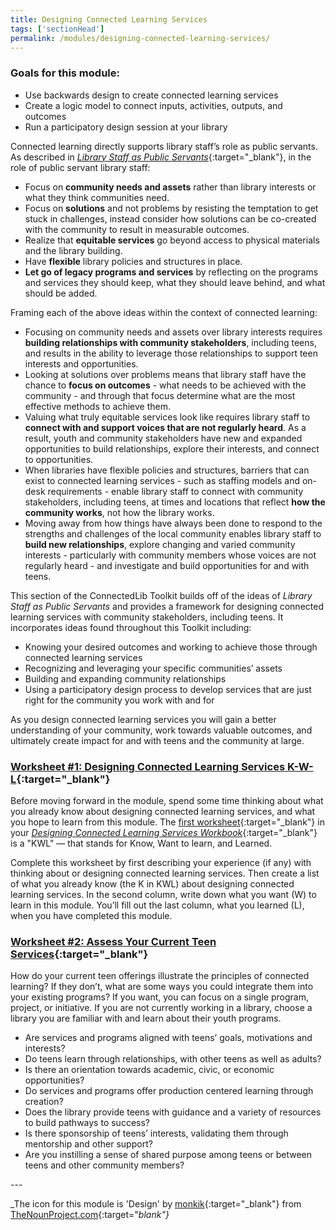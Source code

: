 ```yaml
---
title: Designing Connected Learning Services
tags: ['sectionHead']
permalink: /modules/designing-connected-learning-services/
---
```


<div class="callout objectives" markdown="1"> 

### Goals for this module: 

- Use backwards design to create connected learning services
- Create a logic model to connect inputs, activities, outputs, and outcomes
- Run a participatory design session at your library

</div>

Connected learning directly supports library staff’s role as public servants. As described in [_Library Staff as Public Servants_](https://yxlab.ischool.umd.edu/wp-content/uploads/2021/02/Field-Guide-2021-Final.pdf){:target="_blank"}, in the role of public servant library staff:

- Focus on **community needs and assets** rather than library interests or what they think communities need. 
- Focus on **solutions** and not problems by resisting the temptation to get stuck in challenges, instead consider how solutions can be co-created with the community to result in measurable outcomes.
- Realize that **equitable services** go beyond access to physical materials and the library building.
- Have **flexible** library policies and structures in place.
- **Let go of legacy programs and services** by reflecting on the programs and services they should keep, what they should leave behind, and what should be added.



Framing each of the above ideas within the context of connected learning:

* Focusing on community needs and assets over library interests requires **building relationships with community stakeholders**, including teens, and results in the ability to leverage those relationships to support teen interests and opportunities.
* Looking at solutions over problems means that library staff have the chance to **focus on outcomes** - what needs to be achieved with the community - and through that focus determine what are the most effective methods to achieve them.
* Valuing what truly equitable services look like requires library staff to **connect with and support voices that are not regularly heard**. As a result, youth and community stakeholders have new and expanded opportunities to build relationships, explore their interests, and connect to opportunities.
* When libraries have flexible policies and structures, barriers that can exist to connected learning services - such as staffing models and on-desk requirements - enable library staff to connect with community stakeholders, including teens, at times and locations that reflect **how the community works**, not how the library works.
* Moving away from how things have always been done to respond to the strengths and challenges of the local community enables library staff to **build new relationships**, explore changing and varied community interests - particularly with community members whose voices are not regularly heard - and investigate and build opportunities for and with teens.

This section of the ConnectedLib Toolkit builds off of the ideas of _Library Staff as Public Servants_ and provides a framework for designing  connected learning services with community stakeholders, including teens. It incorporates ideas found throughout this Toolkit including:
- Knowing your desired outcomes and working to achieve those through connected learning services
- Recognizing and leveraging your specific communities’ assets
- Building and expanding community relationships
- Using a participatory design process to develop services that are just right for the community you work with and for

As you design connected learning services you will gain a better understanding of your community, work towards valuable outcomes, and ultimately create impact for and with teens and the community at large. 

<div class="callout activity" markdown="1">
    
### [Worksheet #1: Designing Connected Learning Services K-W-L](https://docs.google.com/document/d/1rK1CFq_WpT5k4oH4-jMYW4kXdKrzJfS_RlVND8S1Y6E/edit#heading=h.5pf3n53wqrjk){:target="_blank"}

Before moving forward in the module, spend some time thinking about what you already know about designing connected learning services, and what you hope to learn from this module. The [first worksheet](https://docs.google.com/document/d/1rK1CFq_WpT5k4oH4-jMYW4kXdKrzJfS_RlVND8S1Y6E/edit#heading=h.5pf3n53wqrjk){:target="_blank"} in your [_Designing Connected Learning Services Workbook_](https://docs.google.com/document/d/1rK1CFq_WpT5k4oH4-jMYW4kXdKrzJfS_RlVND8S1Y6E/edit#){:target="_blank"} is a "KWL" — that stands for Know, Want to learn, and Learned. 

Complete this worksheet by first describing your experience (if any) with thinking about or designing connected learning services. Then create a list of what you already know (the K in KWL) about designing connected learning services. In the second column, write down what you want (W) to learn in this module. You’ll fill out the last column, what you learned (L), when you have completed this module.

</div>

<div class="callout activity" markdown="1">
    
### [Worksheet #2: Assess Your Current Teen Services](https://docs.google.com/document/d/1rK1CFq_WpT5k4oH4-jMYW4kXdKrzJfS_RlVND8S1Y6E/edit#heading=h.4hwqn6no1hlk){:target="_blank"}

How do your current teen offerings illustrate the principles of connected learning? If they don’t, what are some ways you could integrate them into your existing programs? If you want, you can focus on a single program, project, or initiative. If you are not currently working in a library, choose a library you are familiar with and learn about their youth programs.

- Are services and programs aligned with teens’ goals, motivations and interests?
- Do teens learn through relationships, with other teens as well as adults?
- Is there an orientation towards academic, civic, or economic opportunities?
- Do services and programs offer production centered learning through creation?
- Does the library provide teens with guidance and a variety of resources to build pathways to success?
- Is there sponsorship of teens’ interests, validating them through mentorship and other support?
- Are you instilling a sense of shared purpose among teens or between teens and other community members?

</div>
---

_The icon for this module is 'Design' by [monkik](https://thenounproject.com/monkik/){:target="_blank"} from [TheNounProject.com](https://thenounproject.com){:target="_blank"}_

